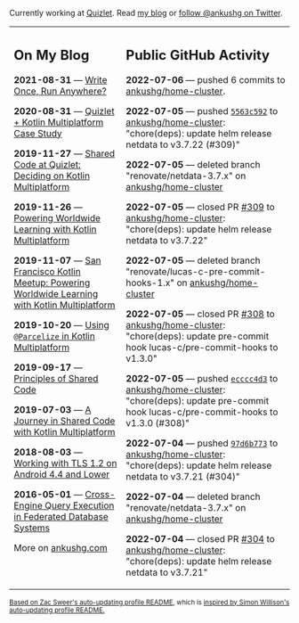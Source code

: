 Currently working at [Quizlet](https://quizlet.com/). Read [my blog](https://ankushg.com/) or [follow @ankushg on Twitter](https://twitter.com/ankushg).

<table><tr><td valign="top" width="40%">

## On My Blog
<!-- blog starts -->
**2021-08-31** — [Write Once, Run Anywhere?](https://ankushg.com/posts/write-once-run-anywhere-increment/)

**2020-08-31** — [Quizlet + Kotlin Multiplatform Case Study](https://ankushg.com/posts/quizlet-kotlin-multiplatform-case-study/)

**2019-11-27** — [Shared Code at Quizlet: Deciding on Kotlin Multiplatform](https://ankushg.com/posts/shared-code-kotlin-multiplatform/)

**2019-11-26** — [Powering Worldwide Learning with Kotlin Multiplatform](https://ankushg.com/speaking/droidcon-sf-2019)

**2019-11-07** — [San Francisco Kotlin Meetup: Powering Worldwide Learning with Kotlin Multiplatform](https://ankushg.com/speaking/sf-kotlin-meetup-2019)

**2019-10-20** — [Using `@Parcelize` in Kotlin Multiplatform](https://ankushg.com/posts/multiplatform-parcelize/)

**2019-09-17** — [Principles of Shared Code](https://ankushg.com/speaking/denver-startup-week-2019)

**2019-07-03** — [A Journey in Shared Code with Kotlin Multiplatform](https://ankushg.com/speaking/droidcon-berlin-2019)

**2018-08-03** — [Working with TLS 1.2 on Android 4.4 and Lower](https://ankushg.com/posts/tls-1.2-on-android/)

**2016-05-01** — [Cross-Engine Query Execution in Federated Database Systems](https://ankushg.com/projects/thesis)
<!-- blog ends -->
More on [ankushg.com](https://ankushg.com/)
</td><td valign="top" width="60%">

## Public GitHub Activity
<!-- githubActivity starts -->
**2022-07-06** — pushed 6 commits to [ankushg/home-cluster](https://api.github.com/repos/ankushg/home-cluster).

**2022-07-05** — pushed [`5563c592`](https://github.com/ankushg/home-cluster/commit/5563c592500b22be6f35b4e363121f7930e0a662) to [ankushg/home-cluster](https://api.github.com/repos/ankushg/home-cluster): "chore(deps): update helm release netdata to v3.7.22 (#309)"

**2022-07-05** — deleted branch "renovate/netdata-3.7.x" on [ankushg/home-cluster](https://api.github.com/repos/ankushg/home-cluster)

**2022-07-05** — closed PR [#309](https://github.com/ankushg/home-cluster/pull/309) to [ankushg/home-cluster](https://api.github.com/repos/ankushg/home-cluster): "chore(deps): update helm release netdata to v3.7.22"

**2022-07-05** — deleted branch "renovate/lucas-c-pre-commit-hooks-1.x" on [ankushg/home-cluster](https://api.github.com/repos/ankushg/home-cluster)

**2022-07-05** — closed PR [#308](https://github.com/ankushg/home-cluster/pull/308) to [ankushg/home-cluster](https://api.github.com/repos/ankushg/home-cluster): "chore(deps): update pre-commit hook lucas-c/pre-commit-hooks to v1.3.0"

**2022-07-05** — pushed [`ecccc4d3`](https://github.com/ankushg/home-cluster/commit/ecccc4d36618c20a6bee4bc02cbb48a1f1b92df1) to [ankushg/home-cluster](https://api.github.com/repos/ankushg/home-cluster): "chore(deps): update pre-commit hook lucas-c/pre-commit-hooks to v1.3.0 (#308)"

**2022-07-04** — pushed [`97d6b773`](https://github.com/ankushg/home-cluster/commit/97d6b773b91ca12737800988c34ce06bda093291) to [ankushg/home-cluster](https://api.github.com/repos/ankushg/home-cluster): "chore(deps): update helm release netdata to v3.7.21 (#304)"

**2022-07-04** — deleted branch "renovate/netdata-3.7.x" on [ankushg/home-cluster](https://api.github.com/repos/ankushg/home-cluster)

**2022-07-04** — closed PR [#304](https://github.com/ankushg/home-cluster/pull/304) to [ankushg/home-cluster](https://api.github.com/repos/ankushg/home-cluster): "chore(deps): update helm release netdata to v3.7.21"
<!-- githubActivity ends -->
</td></tr></table>

<sub><a href="https://github.com/ZacSweers/ZacSweers">Based on Zac Sweer's auto-updating profile README</a>, which is <a href="https://simonwillison.net/2020/Jul/10/self-updating-profile-readme/">inspired by Simon Willison's auto-updating profile README.</a></sub>